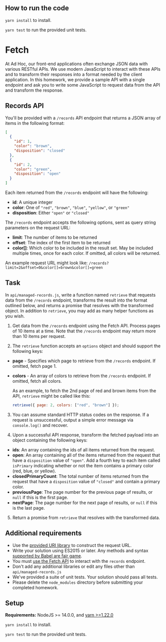 ## How to run the code 
`yarn install` to install.

`yarn test` to run the provided unit tests.

# Fetch

At Ad Hoc, our front-end applications often exchange JSON data with various RESTful APIs. We use modern JavaScript
to interact with these APIs and to transform their responses into a format needed by the client application. In
this homework, we provide a sample API with a single endpoint and ask you to write some JavaScript to request data from
the API and transform the response.

## Records API

You'll be provided with a `/records` API endpoint that returns a JSON array of items in the following format:

```json
[
  {
    "id": 1,
    "color": "brown",
    "disposition": "closed"
  },
  {
    "id": 2,
    "color": "green",
    "disposition": "open"
  }
]
```

Each item returned from the `/records` endpoint will have the following:

- **id**: A unique integer
- **color**: One of `"red"`, `"brown"`, `"blue"`, `"yellow"`, or `"green"`
- **disposition**: Either `"open"` or `"closed"`

The `/records` endpoint accepts the following options, sent as query string parameters on the request URL:

- **limit**: The number of items to be returned
- **offset**: The index of the first item to be returned
- **color[]**: Which color to be included in the result set. May be included multiple times, once for each color. If omitted, all colors will be returned.

An example request URL might look like: `/records?limit=2&offset=0&color[]=brown&color[]=green`

## Task

In `api/managed-records.js`, write a function named `retrieve` that requests data from the `/records` endpoint, transforms the result into the format outlined below, and returns a promise that resolves with the transformed object. In addition to `retrieve`, you may add as many helper functions as you wish.

1. Get data from the `/records` endpoint using the Fetch API. Process pages of 10 items at a time. Note that the `/records` endpoint may return more than 10 items per request.

2. The `retrieve` function accepts an `options` object and should support the following keys:

- **page** - Specifies which page to retrieve from the `/records` endpoint. If omitted, fetch page 1.
- **colors** - An array of colors to retrieve from the `/records` endpoint. If omitted, fetch all colors.

  As an example, to fetch the 2nd page of red and brown items from the API, `retrieve` might be called like this:

  ```js
  retrieve({ page: 2, colors: ["red", "brown"] });
  ```

3. You can assume standard HTTP status codes on the response. If a request is unsuccessful, output a simple error message via `console.log()` and recover.

4. Upon a successful API response, transform the fetched payload into an object containing the following keys:

- **ids**: An array containing the ids of all items returned from the request.
- **open**: An array containing all of the items returned from the request that have a `disposition` value of `"open"`. Add a fourth key to each item called `isPrimary` indicating whether or not the item contains a primary color (red, blue, or yellow).
- **closedPrimaryCount**: The total number of items returned from the request that have a `disposition` value of `"closed"` and contain a primary color.
- **previousPage**: The page number for the previous page of results, or `null` if this is the first page.
- **nextPage**: The page number for the next page of results, or `null` if this is the last page.

5. Return a promise from `retrieve` that resolves with the transformed data.

## Additional requirements

- Use the [provided URI library](https://medialize.github.io/URI.js/) to construct the request URL.
- Write your solution using ES2015 or later. Any methods and syntax [supported by Babel are fair game](https://babeljs.io/docs/en/learn#ecmascript-2015-features).
- You must [use the Fetch API](https://developer.mozilla.org/en-US/docs/Web/API/Fetch_API) to interact with the `records` endpoint.
- Don't add any additional libraries or edit any files other than `api/managed-records.js`
- We've provided a suite of unit tests. Your solution should pass all tests.
- Please delete the `node_modules` directory before submitting your completed homework.

## Setup

**Requirements:** NodeJS >= 14.0.0, and [yarn >=1.22.0](https://yarnpkg.com/en/docs/install)

`yarn install` to install.

`yarn test` to run the provided unit tests.
